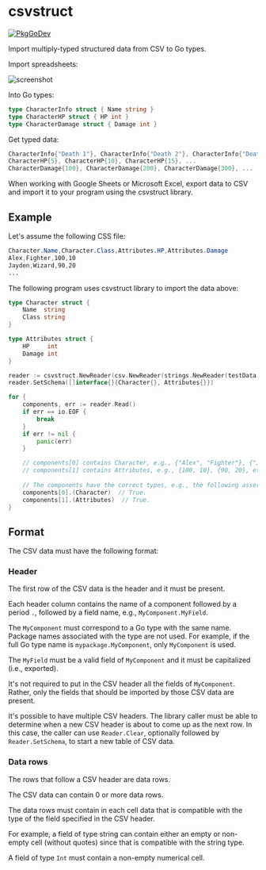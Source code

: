 # csvstruct

[![PkgGoDev](https://pkg.go.dev/badge/github.com/jabolopes/go-ecs)](https://pkg.go.dev/github.com/jabolopes/csvstruct)

Import multiply-typed structured data from CSV to Go types.

Import spreadsheets:

![screenshot](https://github.com/user-attachments/assets/42f40d40-47ea-4d2e-89d3-34fabe38a528)

Into Go types:

```go
type CharacterInfo struct { Name string }
type CharacterHP struct { HP int }
type CharacterDamage struct { Damage int }
```

Get typed data:

```go
CharacterInfo{"Death 1"}, CharacterInfo{"Death 2"}, CharacterInfo{"Death 3"}, ...
CharacterHP{5}, CharacterHP{10}, CharacterHP{15}, ...
CharacterDamage{100}, CharacterDamage{200}, CharacterDamage{300}, ...
```

When working with Google Sheets or Microsoft Excel, export data to CSV and import it to your program using the csvstruct library.

## Example

Let's assume the following CSS file:

```css
Character.Name,Character.Class,Attributes.HP,Attributes.Damage
Alex,Fighter,100,10
Jayden,Wizard,90,20
...
```

The following program uses csvstruct library to import the data above:

```go
type Character struct {
    Name  string
    Class string
}

type Attributes struct {
    HP     int
    Damage int
}

reader := csvstruct.NewReader(csv.NewReader(strings.NewReader(testData)))
reader.SetSchema([]interface{}{Character{}, Attributes{}})

for {
    components, err := reader.Read()
    if err == io.EOF {
        break
    }
    if err != nil {
        panic(err)
    }

    // components[0] contains Character, e.g., {"Alex", "Fighter"}, {"Jayden", "Wizard"}, etc.
    // components[1] contains Attributes, e.g., {100, 10}, {90, 20}, etc.
    
    // The components have the correct types, e.g., the following assertions are true:
    components[0].(Character)  // True.
    components[1].(Attributes)  // True.
}
```

## Format

The CSV data must have the following format:

### Header

The first row of the CSV data is the header and it must be present.

Each header column contains the name of a component followed by a
period `.`, followed by a field name, e.g., `MyComponent.MyField`.

The `MyComponent` must correspond to a Go type with the same
name. Package names associated with the type are not used. For
example, if the full Go type name is `mypackage.MyComponent`, only
`MyComponent` is used.

The `MyField` must be a valid field of `MyComponent` and it must be
capitalized (i.e., exported).

It's not required to put in the CSV header all the fields of
`MyComponent`. Rather, only the fields that should be imported by
those CSV data are present.

It's possible to have multiple CSV headers. The library caller must be
able to determine when a new CSV header is about to come up as the
next row. In this case, the caller can use `Reader.Clear`, optionally
followed by `Reader.SetSchema`, to start a new table of CSV data.

### Data rows

The rows that follow a CSV header are data rows.

The CSV data can contain 0 or more data rows.

The data rows must contain in each cell data that is compatible with
the type of the field specified in the CSV header.

For example, a field of type string can contain either an empty or
non-empty cell (without quotes) since that is compatible with the
string type.

A field of type `Int` must contain a non-empty numerical cell.
